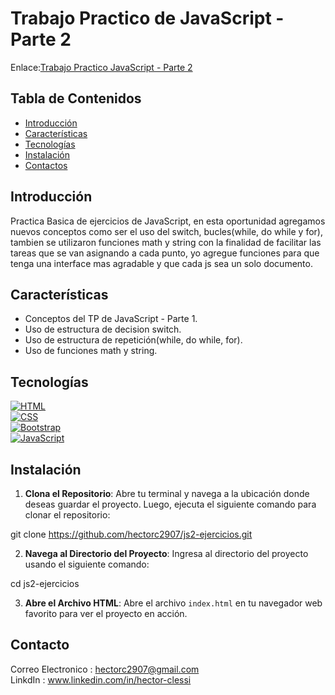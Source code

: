 # Trabajo Practico de JavaScript - Parte 2

Enlace:[Trabajo Practico JavaScript - Parte 2]()

## Tabla de Contenidos

- [Introducción](#introducción)
- [Características](#características)
- [Tecnologías](#tecnologías)
- [Instalación](#instalación)
- [Contactos](#contactos)

## Introducción

Practica Basica de ejercicios de JavaScript, en esta oportunidad agregamos nuevos conceptos como ser el uso del switch, bucles(while, do while y for), tambien se utilizaron funciones math y string con la finalidad de facilitar las tareas que se van asignando a cada punto, yo agregue funciones para que tenga una interface mas agradable y que cada js sea un solo documento.

## Características

- Conceptos del TP de JavaScript - Parte 1.  
- Uso de estructura de decision switch.  
- Uso de estructura de repetición(while, do while, for).  
- Uso de funciones math y string.  

## Tecnologías

[![HTML](https://img.shields.io/badge/-HTML-orange?style=flat&logo=html5&logoColor=white)](https://www.w3.org/TR/html52/)  
[![CSS](https://img.shields.io/badge/-CSS-blue?style=flat&logo=css3&logoColor=white)](https://www.w3.org/Style/CSS/)  
[![Bootstrap](https://img.shields.io/badge/-Bootstrap-purple?style=flat&logo=bootstrap&logoColor=white)](https://getbootstrap.com/)  
[![JavaScript](https://img.shields.io/badge/-JavaScript-yellow?style=flat&logo=javascript&logoColor=white)](https://developer.mozilla.org/en-US/docs/Web/JavaScript)

## Instalación

1. **Clona el Repositorio**: Abre tu terminal y navega a la ubicación donde deseas guardar el proyecto. Luego, ejecuta el siguiente comando para clonar el repositorio:
    
git clone https://github.com/hectorc2907/js2-ejercicios.git
    
2. **Navega al Directorio del Proyecto**: Ingresa al directorio del proyecto usando el siguiente comando:
    
cd js2-ejercicios
    
3. **Abre el Archivo HTML**: Abre el archivo `index.html` en tu navegador web favorito para ver el proyecto en acción.

## Contacto

Correo Electronico : hectorc2907@gmail.com    
LinkdIn : www.linkedin.com/in/hector-clessi